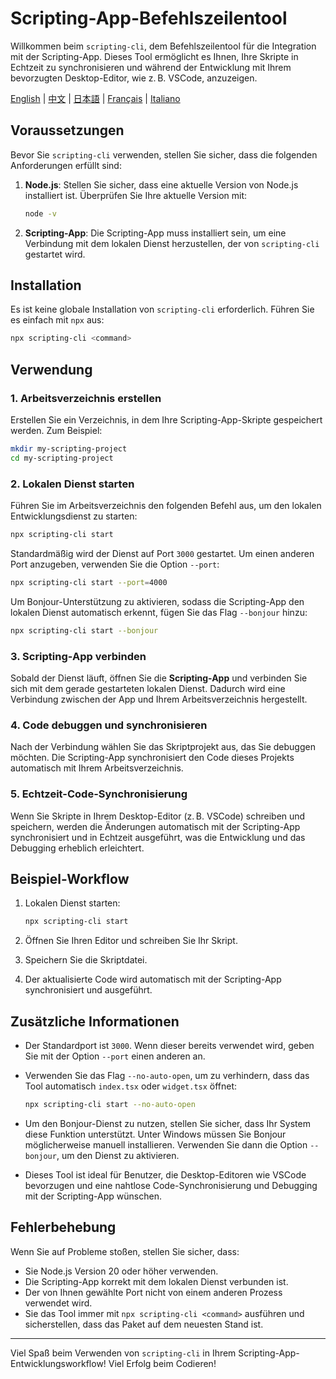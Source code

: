 # Scripting-App-Befehlszeilentool

Willkommen beim `scripting-cli`, dem Befehlszeilentool für die Integration mit der Scripting-App. Dieses Tool ermöglicht es Ihnen, Ihre Skripte in Echtzeit zu synchronisieren und während der Entwicklung mit Ihrem bevorzugten Desktop-Editor, wie z. B. VSCode, anzuzeigen.

[English](./README.md) | [中文](./README_zh.md) | [日本語](./README_ja.md) | [Français](./README_fr.md) | [Italiano](./README_it.md)

## Voraussetzungen

Bevor Sie `scripting-cli` verwenden, stellen Sie sicher, dass die folgenden Anforderungen erfüllt sind:

1. **Node.js**: Stellen Sie sicher, dass eine aktuelle Version von Node.js installiert ist. Überprüfen Sie Ihre aktuelle Version mit:

   ```bash
   node -v
   ```

2. **Scripting-App**: Die Scripting-App muss installiert sein, um eine Verbindung mit dem lokalen Dienst herzustellen, der von `scripting-cli` gestartet wird.

## Installation

Es ist keine globale Installation von `scripting-cli` erforderlich. Führen Sie es einfach mit `npx` aus:

```bash
npx scripting-cli <command>
```

## Verwendung

### 1. Arbeitsverzeichnis erstellen

Erstellen Sie ein Verzeichnis, in dem Ihre Scripting-App-Skripte gespeichert werden. Zum Beispiel:

```bash
mkdir my-scripting-project
cd my-scripting-project
```

### 2. Lokalen Dienst starten

Führen Sie im Arbeitsverzeichnis den folgenden Befehl aus, um den lokalen Entwicklungsdienst zu starten:

```bash
npx scripting-cli start
```

Standardmäßig wird der Dienst auf Port `3000` gestartet. Um einen anderen Port anzugeben, verwenden Sie die Option `--port`:

```bash
npx scripting-cli start --port=4000
```

Um Bonjour-Unterstützung zu aktivieren, sodass die Scripting-App den lokalen Dienst automatisch erkennt, fügen Sie das Flag `--bonjour` hinzu:

```bash
npx scripting-cli start --bonjour
```

### 3. Scripting-App verbinden

Sobald der Dienst läuft, öffnen Sie die **Scripting-App** und verbinden Sie sich mit dem gerade gestarteten lokalen Dienst. Dadurch wird eine Verbindung zwischen der App und Ihrem Arbeitsverzeichnis hergestellt.

### 4. Code debuggen und synchronisieren

Nach der Verbindung wählen Sie das Skriptprojekt aus, das Sie debuggen möchten. Die Scripting-App synchronisiert den Code dieses Projekts automatisch mit Ihrem Arbeitsverzeichnis.

### 5. Echtzeit-Code-Synchronisierung

Wenn Sie Skripte in Ihrem Desktop-Editor (z. B. VSCode) schreiben und speichern, werden die Änderungen automatisch mit der Scripting-App synchronisiert und in Echtzeit ausgeführt, was die Entwicklung und das Debugging erheblich erleichtert.

## Beispiel-Workflow

1. Lokalen Dienst starten:

   ```bash
   npx scripting-cli start
   ```

2. Öffnen Sie Ihren Editor und schreiben Sie Ihr Skript.

3. Speichern Sie die Skriptdatei.

4. Der aktualisierte Code wird automatisch mit der Scripting-App synchronisiert und ausgeführt.

## Zusätzliche Informationen

* Der Standardport ist `3000`. Wenn dieser bereits verwendet wird, geben Sie mit der Option `--port` einen anderen an.
* Verwenden Sie das Flag `--no-auto-open`, um zu verhindern, dass das Tool automatisch `index.tsx` oder `widget.tsx` öffnet:

  ```bash
  npx scripting-cli start --no-auto-open
  ```
* Um den Bonjour-Dienst zu nutzen, stellen Sie sicher, dass Ihr System diese Funktion unterstützt. Unter Windows müssen Sie Bonjour möglicherweise manuell installieren. Verwenden Sie dann die Option `--bonjour`, um den Dienst zu aktivieren.
* Dieses Tool ist ideal für Benutzer, die Desktop-Editoren wie VSCode bevorzugen und eine nahtlose Code-Synchronisierung und Debugging mit der Scripting-App wünschen.

## Fehlerbehebung

Wenn Sie auf Probleme stoßen, stellen Sie sicher, dass:

* Sie Node.js Version 20 oder höher verwenden.
* Die Scripting-App korrekt mit dem lokalen Dienst verbunden ist.
* Der von Ihnen gewählte Port nicht von einem anderen Prozess verwendet wird.
* Sie das Tool immer mit `npx scripting-cli <command>` ausführen und sicherstellen, dass das Paket auf dem neuesten Stand ist.

---

Viel Spaß beim Verwenden von `scripting-cli` in Ihrem Scripting-App-Entwicklungsworkflow! Viel Erfolg beim Codieren!
